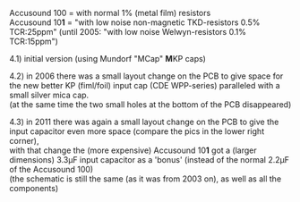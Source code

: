 Accusound 100 = with normal 1% (metal film) resistors  
Accusound 10**1** = \"with low noise non-magnetic TKD-resistors 0.5% TCR:25ppm\" (until 2005: \"with low noise Welwyn-resistors 0.1% TCR:15ppm\")  
  
4.1) initial version (using Mundorf \"MCap\" **M**KP caps)
  
4.2) in 2006 there was a small layout change on the PCB to give space for the new better KP (fiml/foil) input cap (CDE WPP-series) paralleled with a small silver mica cap.  
(at the same time the two small holes at the bottom of the PCB disappeared)  
  
4.3) in 2011 there was again a small layout change on the PCB to give the input capacitor even more space (compare the pics in the lower right corner),  
with that change the (more expensive) Accusound 10**1** got a (larger dimensions) 3.3µF input capacitor as a 'bonus' (instead of the normal 2.2µF of the Accusound 100)  
(the schematic is still the same (as it was from 2003 on), as well as all the components)
